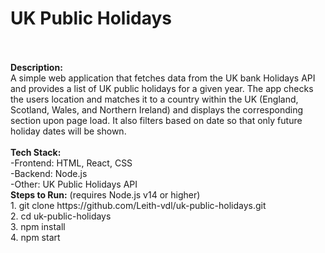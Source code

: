 <h1>UK Public Holidays</h1>
<br>
<br>
<b>Description:</b>
<br>
A simple web application that fetches data from the UK bank Holidays API and provides a list of UK public holidays for a given year. The app checks the users location and matches it to a country within the UK (England, Scotland, Wales, and Northern Ireland) and displays the corresponding section upon page load. It also filters based on date so that only future holiday dates will be shown.
<br>
<br>
<b>Tech Stack:</b>
<br>
-Frontend: HTML, React, CSS
<br>
-Backend: Node.js
<br>
-Other: UK Public Holidays API
<br>
<b>Steps to Run:</b>
(requires Node.js v14 or higher)
<br>
1. git clone https://github.com/Leith-vdl/uk-public-holidays.git
<br>
2. cd uk-public-holidays
<br>
3. npm install
<br>
4. npm start
